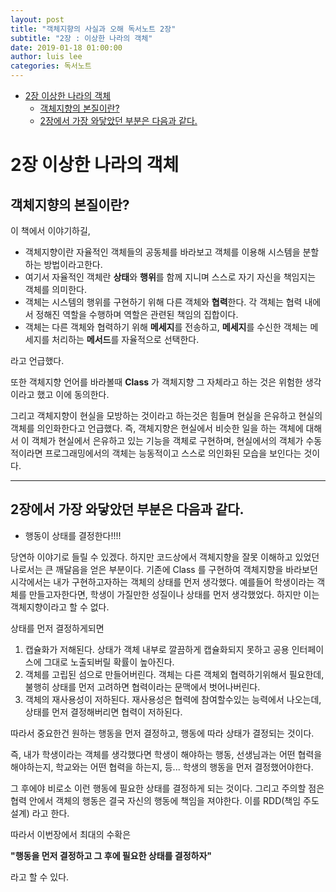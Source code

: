 ```yaml
---
layout: post
title: "객체지향의 사실과 오해 독서노트 2장"
subtitle: "2장 : 이상한 나라의 객체"
date: 2019-01-18 01:00:00
author: luis lee
categories: 독서노트
---
```

<!-- TOC -->

- [2장 이상한 나라의 객체](#2장-이상한-나라의-객체)
    - [객체지향의 본질이란?](#객체지향의-본질이란)
    - [2장에서 가장 와닿았던 부분은 다음과 같다.](#2장에서-가장-와닿았던-부분은-다음과-같다)

<!-- /TOC -->
# 2장 이상한 나라의 객체

## 객체지향의 본질이란?

이 책에서 이야기하길, 

- 객체지향이란 자율적인 객체들의 공동체를 바라보고 객체를 이용해 시스템을 분할하는 방법이라고한다.
- 여기서 자율적인 객체란 **상태**와 **행위**를 함께 지니며 스스로 자기 자신을 책임지는 객체를 의미한다.
- 객체는 시스템의 행위를 구현하기 위해 다른 객체와 **협력**한다. 각 객체는 협력 내에서 정해진 역할을 수행하며 역할은 관련된 책임의 집합이다.
- 객체는 다른 객체와 협력하기 위해 **메세지**를 전송하고, **메세지**를 수신한 객체는 메세지를 처리하는 **메서드**를 자율적으로 선택한다.

라고 언급했다.

또한 객체지향 언어를 바라볼때 **Class** 가 객체지향 그 자체라고 하는 것은 위험한 생각이라고 했고 이에 동의한다. 

그리고 객체지향이 현실을 모방하는 것이라고 하는것은 힘들며 현실을 은유하고 현실의 객체를 의인화한다고 언급했다. 즉, 객체지향은 현실에서 비슷한 일을 하는 객체에 대해서 이 객체가 현실에서 은유하고 있는 기능을 객체로 구현하며, 현실에서의 객체가 수동적이라면 프로그래밍에서의 객체는 능동적이고 스스로 의인화된 모습을 보인다는 것이다.

---

## 2장에서 가장 와닿았던 부분은 다음과 같다.

- 행동이 상태를 결정한다!!!!

당연하 이야기로 들릴 수 있겠다. 하지만 코드상에서 객체지향을 잘못 이해하고 있었던 나로서는 큰 깨달음을 얻은 부분이다. 기존에 Class 를 구현하여 객체지향을 바라보던 시각에서는 내가 구현하고자하는 객체의 상태를 먼저 생각했다. 예를들어 학생이라는 객체를 만들고자한다면, 학생이 가질만한 성질이나 상태를 먼저 생각했었다. 하지만 이는 객체지향이라고 할 수 없다.

상태를 먼저 결정하게되면

1. 캡슐화가 저해된다. 상태가 객체 내부로 깔끔하게 캡슐화되지 못하고 공용 인터페이스에 그대로 노출되버릴 확률이 높아진다.
2. 객체를 고립된 섬으로 만들어버린다. 객체는 다른 객체외 협력하기위해서 필요한데, 불행히 상태를 먼저 고려하면 협력이라는 문맥에서 벗어나버린다.
3. 객체의 재사용성이 저하된다. 재사용성은 협력에 참여할수있는 능력에서 나오는데, 상태를 먼저 결정해버리면 협력이 저하된다.

따라서 중요한건 원하는 행동을 먼저 결정하고, 행동에 따라 상태가 결정되는 것이다.

즉, 내가 학생이라는 객체를 생각했다면 학생이 해야하는 행동, 선생님과는 어떤 협력을 해야하는지, 학교와는 어떤 협력을 하는지, 등... 학생의 행동을 먼저 결정했어야한다.

그 후에야 비로소 이런 행동에 필요한 상태를 결정하게 되는 것이다. 그리고 주의할 점은 협력 안에서 객체의 행동은 결국 자신의 행동에 책임을 져야한다. 이를 RDD(책임 주도 설계) 라고 한다.

따라서 이번장에서 최대의 수확은 

**"행동을 먼저 결정하고 그 후에 필요한 상태를 결정하자"**

라고 할 수 있다.